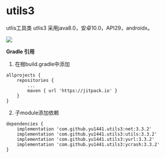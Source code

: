 # utils3
utlis工具类 utlis3 采用java8.0，安卓10.0，API29，androidx。

[![](https://jitpack.io/v/yu1441/utils3.svg)](https://jitpack.io/#yu1441/utils3)

**Gradle 引用**
1. 在根build.gradle中添加
```
allprojects {
    repositories {
        ...
        maven { url 'https://jitpack.io' }
    }
}
```

2. 子module添加依赖

```
dependencies {
    implementation 'com.github.yu1441.utils3:net:3.3.2'
    implementation 'com.github.yu1441.utils3:utils:3.3.2'
    implementation 'com.github.yu1441.utils3:yurl:3.3.2'
    implementation 'com.github.yu1441.utils3:ycrash:3.3.2'
}
```
